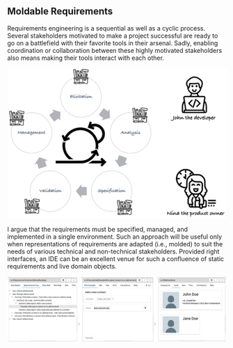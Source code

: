 ## Moldable Requirements

Requirements engineering is a sequential as well as a cyclic process. Several stakeholders motivated to make a project successful are ready to go on a battlefield with their favorite tools in their arsenal. Sadly, enabling coordination or collaboration between these highly motivated stakeholders also means making their tools interact with each other.

![RE process: it is sequential and cyclic, with many stakeholders and tools](images/benevol-demo.png)

I argue that the requirements must be specified, managed, and implemented in a single environment. 
Such an approach will be useful only when representations of requirements are adapted (i.e., molded) to suit the needs of various technical and non-technical stakeholders. 
Provided right interfaces, an IDE can be an excellent venue for such a confluence of static requirements and live domain objects. 

![Moldable Requirements approach](images/moldable-requirements-approach.png)